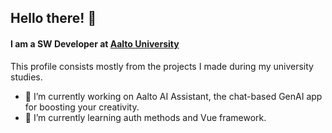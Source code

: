 ## Hello there! 👋
#### I am a SW Developer at [Aalto University](https://www.aalto.fi/fi)
This profile consists mostly from the projects I made during my university studies.

- 🔭 I’m currently working on Aalto AI Assistant, the chat-based GenAI app for boosting your creativity.
- 🌱 I’m currently learning auth methods and Vue framework.

